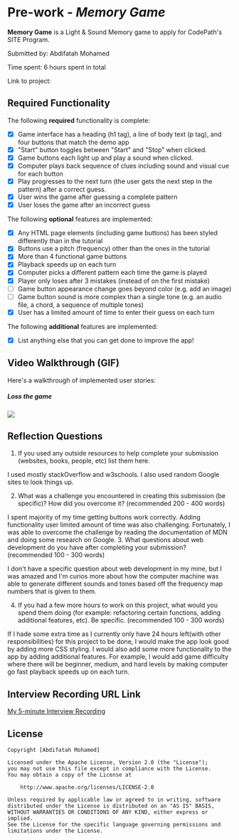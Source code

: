 # Pre-work - _Memory Game_

**Memory Game** is a Light & Sound Memory game to apply for CodePath's SITE Program.

Submitted by: Abdifatah Mohamed

Time spent: 6 hours spent in total

Link to project:

## Required Functionality

The following **required** functionality is complete:

- [x] Game interface has a heading (h1 tag), a line of body text (p tag), and four buttons that match the demo app
- [x] "Start" button toggles between "Start" and "Stop" when clicked.
- [x] Game buttons each light up and play a sound when clicked.
- [x] Computer plays back sequence of clues including sound and visual cue for each button
- [x] Play progresses to the next turn (the user gets the next step in the pattern) after a correct guess.
- [x] User wins the game after guessing a complete pattern
- [x] User loses the game after an incorrect guess

The following **optional** features are implemented:

- [x] Any HTML page elements (including game buttons) has been styled differently than in the tutorial
- [x] Buttons use a pitch (frequency) other than the ones in the tutorial
- [x] More than 4 functional game buttons
- [x] Playback speeds up on each turn
- [x] Computer picks a different pattern each time the game is played
- [x] Player only loses after 3 mistakes (instead of on the first mistake)
- [ ] Game button appearance change goes beyond color (e.g. add an image)
- [ ] Game button sound is more complex than a single tone (e.g. an audio file, a chord, a sequence of multiple tones)
- [x] User has a limited amount of time to enter their guess on each turn

The following **additional** features are implemented:

- [x] List anything else that you can get done to improve the app!

## Video Walkthrough (GIF)

Here's a walkthrough of implemented user stories:

##### Loss the game

![](https://i.imgur.com/KaNG2jk.gif)

## Reflection Questions

1. If you used any outside resources to help complete your submission (websites, books, people, etc) list them here.

I used mostly stackOverflow and w3schools. I also used random Google sites to look things up.

2. What was a challenge you encountered in creating this submission (be specific)? How did you overcome it? (recommended 200 - 400 words)

I spent majority of my time getting buttons work correctly. Adding functionality user limited amount of time was also challenging.
Fortunately, I was able to overcome the challenge by reading the documentation of MDN and doing some research on Google. 3. What questions about web development do you have after completing your submission? (recommended 100 - 300 words)

I don't have a specific question about web development in my mine, but I was amazed and I'm curios more about how the computer machine was able to generate different sounds and tones based off the frequency map numbers that is given to them.

4. If you had a few more hours to work on this project, what would you spend them doing (for example: refactoring certain functions, adding additional features, etc). Be specific. (recommended 100 - 300 words)

If I hade some extra time as I currently only have 24 hours left(with other responsibilities) for this project to be done, I would make the app look good by adding more CSS styling. I would also add some more functionality to the app by adding additional features. For example, I would add game difficulty where there will be beginner, medium, and hard levels by making computer go fast playback speeds up on each turn.

## Interview Recording URL Link

[My 5-minute Interview Recording](https://www.loom.com/share/ab4e6e3ddbcb488fab22ddcc85aa4574)

## License

    Copyright [Abdifatah Mohamed]

    Licensed under the Apache License, Version 2.0 (the "License");
    you may not use this file except in compliance with the License.
    You may obtain a copy of the License at

        http://www.apache.org/licenses/LICENSE-2.0

    Unless required by applicable law or agreed to in writing, software
    distributed under the License is distributed on an "AS IS" BASIS,
    WITHOUT WARRANTIES OR CONDITIONS OF ANY KIND, either express or implied.
    See the License for the specific language governing permissions and
    limitations under the License.
